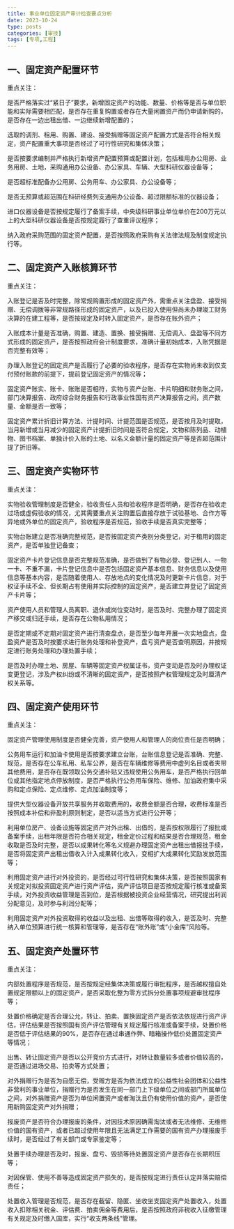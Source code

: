 ```yaml
---
title: 事业单位固定资产审计检查要点分析
date: 2023-10-24
type: posts
categories: [审技]
tags: [专项,工程]
---
```


## 一、固定资产配置环节

重点关注：

是否严格落实过“紧日子”要求，新增固定资产的功能、数量、价格等是否与单位职能和实际需要相匹配，是否存在重复购置或者存在大量闲置资产而仍申请新购的，是否存在一边出租出借、一边继续新增配置的；

选取的调剂、租用、购置、建设、接受捐赠等固定资产配置方式是否符合相关规定，资产配置重大事项是否经过了可行性研究和集体决策；

是否按要求编制并严格执行新增资产配置预算或配置计划，包括租用办公用房、业务用房、土地，采购通用办公设备、办公家具、车辆、大型科研仪器设备等；

是否超标准配备办公用房、公务用车、办公家具、办公设备等；

是否无预算或超范围在科研经费列支通用办公设备、超过限额标准的仪器设备；

进口仪器设备是否按规定履行了备案手续，中央级科研事业单位单价在200万元以上的大型科研仪器设备是否按规定履行了查重评议程序；

纳入政府采购范围的固定资产配置，是否按照政府采购有关法律法规及制度规定执行等。

## 二、固定资产入账核算环节

重点关注：

入账登记是否及时完整，除常规购置形成的固定资产外，需重点关注盘盈、接受捐赠、无偿调拨等非常规路径形成的固定资产，以及已投入使用但尚未办理竣工财务决算的在建工程等，是否按规定及时转入固定资产，是否存在账外资产；

入账成本计量是否准确，购置、建造、置换、接受捐赠、无偿调入、盘盈等不同方式形成的固定资产，是否按照政府会计制度要求，准确计量初始成本，入账凭据是否完整有效等；

办理入账登记的固定资产是否履行了必要的验收程序，是否存在实物尚未收到仅支付预付账款的前提下，提前登记固定资产的情况等；

固定资产账实、账卡、账账是否相符，实物与资产台账、卡片明细和财务账之间，部门决算报告、政府综合财务报告和行政事业性国有资产决算报告之间，资产数量、金额是否一致等；

固定资产累计折旧计算方法、计提时间、计提范围是否规范，是否按月及时提取，当月新增或当月减少的固定资产计提折旧时间是否符合规定，文物和陈列品、动植物、图书档案、单独计价入账的土地、以名义金额计量的固定资产等是否超范围计提了折旧等。

## 三、固定资产实物环节

重点关注：

实物验收管理制度是否健全，验收责任人员和验收程序是否明确，是否存在验收走过场或虚假验收的情况，尤其需要重点关注购置后直接存放于试验基地、合作方等异地或外单位的固定资产，验收程序是否规范，验收手续是否真实完整等；

实物台账建立是否准确完整规范，是否按固定资产类别分类登记，对于租用的固定资产，是否单独登记备查；

固定资产卡片登记信息是否完整规范准确，是否做到了有物必登、登记到人、一物一卡、不重不漏，卡片登记信息中是否包括固定资产基本信息、财务信息以及使用信息等基本内容，是否随着使用人、存放地点的变化情况及时更新卡片信息，对于权证手续不全、但长期占有使用并实际控制的固定资产，是否建立并登记了固定资产卡片等；

资产使用人员和管理人员离职、退休或岗位变动时，是否及时、完整办理了固定资产移交或归还手续，是否存在公物私用情况；

是否定期或不定期对固定资产进行清查盘点，是否至少每年开展一次实地盘点，盘盈资产是否及时按要求进行账务处理和补登资产，盘亏资产是否查明原因，并按规定进行账务处理和办理处置手续；

是否及时办理土地、房屋、车辆等固定资产权属证书，资产变动是否及时办理权证变更登记，涉及产权纠纷或不清晰的固定资产，是否按照产权管理规定及时厘清产权关系等。

## 四、固定资产使用环节

重点关注：

固定资产管理使用制度是否健全完善，资产使用人和管理人的岗位责任是否明确；

公务用车运行和加油卡使用是否按要求建立台账，台账信息登记是否准确、完整、规范，是否存在公车私用、私车公养，是否在车辆维修等费用中虚列名目或者夹带其他费用，是否存在既领取公务交通补贴又违规使用公务用车，是否严格执行回单位或其他指定地点停放制度，是否严格执行公务用车保险、维修、加油政府集中采购和定点保险、定点维修、定点加油制度等；

提供大型仪器设备开放共享服务并收取费用的，收费金额是否合理，收费标准是否按照成本补偿和非盈利原则制定，是否以适当方式进行公开等；

利用单位房产、设备设施等固定资产对外出租、出借的，是否按权限履行了报批或备案手续，出租年限是否符合相关规定，租金定价过程和结果是否合理规范，租金收取是否及时完整，是否以成果转化等名义规避办理固定资产出租出借报批手续，是否将固定资产出租出借收入计入成果转化收入，变相扩大成果转化奖励发放范围等；

利用固定资产进行对外投资的，是否经过可行性研究和集体决策，是否按照国家有关规定对拟投资固定资产进行资产评估，资产评估项目是否按规定履行核准或备案手续，对外投资收益管理是否到位，是否根据被投资企业经营情况，研究提出利润分配意见，及时参与利润分配等；

利用固定资产对外投资取得的收益以及出租、出借等取得的收入，是否及时、完整纳入单位预算进行统一核算和管理等，是否存在“账外账”或“小金库”风险等。

## 五、固定资产处置环节

重点关注：

内部处置程序是否规范，是否按规定经集体决策或履行审批程序，是否越权擅自处置规定限额以上的固定资产，是否采取化整为零方式拆分处置事项规避审批程序等；

处置价格确定是否合理公允，转让、拍卖、置换固定资产是否依法依规进行资产评估，评估结果是否按照国有资产评估管理有关规定履行核准或备案手续，处置价格是否低于评估结果的90%，是否存在通过串通作弊、暗箱操作低价处置固定资产等情况；

出售、转让固定资产是否以公开竞价方式进行，对转让数量较多或者价值较高的，是否通过进场交易、拍卖等方式处置；

对外捐赠行为是否为自愿无偿，受赠方是否为依法成立的公益性社会团体和公益性非营利的事业单位，捐赠行为是否发生在同一部门上下级单位之间或部门所属单位之间，对外捐赠资产是否为单位闲置资产或者淘汰且仍有使用价值的资产，是否使用新购固定资产对外捐赠；

报废资产是否符合办理报废的条件，对因技术原因确需淘汰或者无法维修、无维修价值的国有资产，或者已超过使用年限且无法满足工作需要的国有资产办理报废手续时，是否经过了有关部门或专家鉴定等；

处置手续办理是否及时，报废、盘亏、毁损等待处置固定资产是否存在长期积压等；

对因保管、使用不善等造成固定资产损失的，是否按规定进行责任认定并落实赔偿责任；

处置收入管理是否规范，是否存在截留、隐匿、坐收坐支固定资产处置收入，处置收入扣除相关税金、评估费、拍卖佣金等费用后，是否按照政府非税收入征缴管理有关规定及时缴入国库，实行“收支两条线”管理。